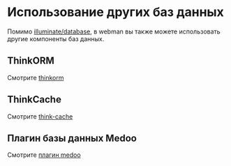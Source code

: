 # Использование других баз данных
Помимо [illuminate/database](https://github.com/illuminate/database), в webman вы также можете использовать другие компоненты баз данных.

## ThinkORM
Смотрите [thinkorm](thinkorm.md)

## ThinkCache
Смотрите [think-cache](thinkcache.md)

## Плагин базы данных Medoo
Смотрите [плагин medoo](https://www.workerman.net/plugin/29)
